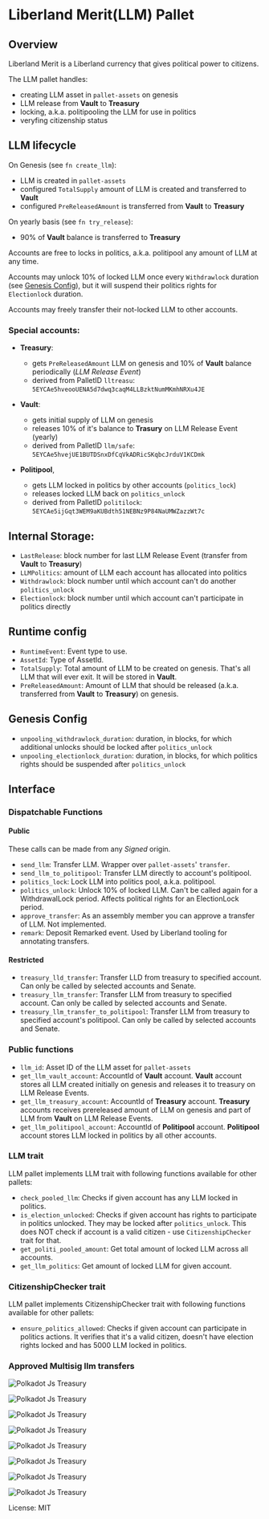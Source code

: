 # Liberland Merit(LLM) Pallet

## Overview

Liberland Merit is a Liberland currency that gives political power to citizens.

The LLM pallet handles:

* creating LLM asset in `pallet-assets` on genesis
* LLM release from **Vault** to **Treasury**
* locking, a.k.a. politipooling the LLM for use in politics
* veryfing citizenship status

## LLM lifecycle

On Genesis (see `fn create_llm`):

* LLM is created in `pallet-assets`
* configured `TotalSupply` amount of LLM is created and transferred to **Vault**
* configured `PreReleasedAmount` is transferred from **Vault** to **Treasury**

On yearly basis (see `fn try_release`):

* 90% of **Vault** balance is transferred to **Treasury**

Accounts are free to locks in politics, a.k.a. politipool any amount of LLM at any time.

Accounts may unlock 10% of locked LLM once every `Withdrawlock` duration (see [Genesis Config](#genesis-config)), but it will suspend their politics rights for `Electionlock` duration.

Accounts may freely transfer their not-locked LLM to other accounts.

### Special accounts:

* **Treasury**:
    * gets `PreReleasedAmount` LLM on genesis and 10% of **Vault** balance periodically (_LLM Release Event_)
    * derived from PalletID `lltreasu`: `5EYCAe5hveooUENA5d7dwq3caqM4LLBzktNumMKmhNRXu4JE`

* **Vault**:
    * gets initial supply of LLM on genesis
    * releases 10% of it's balance to **Trasury** on LLM Release Event (yearly)
    * derived from PalletID `llm/safe`: `5EYCAe5hvejUE1BUTDSnxDfCqVkADRicSKqbcJrduV1KCDmk`

* **Politipool**,
    * gets LLM locked in politics by other accounts (`politics_lock`)
    * releases locked LLM back on `politics_unlock`
    * derived from PalletID `politilock`: `5EYCAe5ijGqt3WEM9aKUBdth51NEBNz9P84NaUMWZazzWt7c`

## Internal Storage:

* `LastRelease`: block number for last LLM Release Event (transfer from **Vault** to **Treasury**)
* `LLMPolitics`: amount of LLM each account has allocated into politics
* `Withdrawlock`: block number until which account can't do another `politics_unlock`
* `Electionlock`: block number until which account can't participate in politics directly

## Runtime config

* `RuntimeEvent`: Event type to use.
* `AssetId`: Type of AssetId.
* `TotalSupply`: Total amount of LLM to be created on genesis. That's all LLM that will ever exit. It will be stored in **Vault**.
* `PreReleasedAmount`: Amount of LLM that should be released (a.k.a. transferred from **Vault** to **Treasury**) on genesis.

## Genesis Config

* `unpooling_withdrawlock_duration`: duration, in blocks, for which additional unlocks should be locked after `politics_unlock`
* `unpooling_electionlock_duration`: duration, in blocks, for which politics rights should be suspended after `politics_unlock`

## Interface

### Dispatchable Functions

#### Public

These calls can be made from any _Signed_ origin.

* `send_llm`: Transfer LLM. Wrapper over `pallet-assets`' `transfer`.
* `send_llm_to_politipool`: Transfer LLM directly to account's politipool.
* `politics_lock`: Lock LLM into politics pool, a.k.a. politipool.
* `politics_unlock`: Unlock 10% of locked LLM. Can't be called again for a WithdrawalLock period. Affects political rights for an ElectionLock period.
* `approve_transfer`: As an assembly member you can approve a transfer of LLM. Not implemented.
* `remark`: Deposit Remarked event. Used by Liberland tooling for annotating transfers.

#### Restricted

* `treasury_lld_transfer`: Transfer LLD from treasury to specified account. Can only be called by selected accounts and Senate.
* `treasury_llm_transfer`: Transfer LLM from treasury to specified account. Can only be called by selected accounts and Senate.
* `treasury_llm_transfer_to_politipool`: Transfer LLM from treasury to specified account's politipool. Can only be called by selected accounts and Senate.

### Public functions

* `llm_id`: Asset ID of the LLM asset for `pallet-assets`
* `get_llm_vault_account`: AccountId of **Vault** account. **Vault** account stores all LLM created initially on genesis and releases it to treasury on LLM Release Events.
* `get_llm_treasury_account`: AccountId of **Treasury** account. **Treasury** accounts receives prereleased amount of LLM on genesis and part of LLM from **Vault** on LLM Release Events.
* `get_llm_politipool_account`: AccountId of **Politipool** account. **Politipool** account stores LLM locked in politics by all other accounts.

### LLM trait

LLM pallet implements LLM trait with following functions available for other pallets:

* `check_pooled_llm`: Checks if given account has any LLM locked in politics.
* `is_election_unlocked`: Checks if given account has rights to participate in politics unlocked. They may be locked after `politics_unlock`. This does NOT check if account is a valid citizen - use `CitizenshipChecker` trait for that.
* `get_politi_pooled_amount`: Get total amount of locked LLM across all accounts.
* `get_llm_politics`: Get amount of locked LLM for given account.

### CitizenshipChecker trait

LLM pallet implements CitizenshipChecker trait with following functions available for other pallets:

* `ensure_politics_allowed`: Checks if given account can participate in politics actions. It verifies that it's a valid citizen, doesn't have election rights locked and has 5000 LLM locked in politics.


### Approved Multisig llm transfers



![Polkadot Js Treasury](treasury_account_query.png)

![Polkadot Js Treasury](check_multisig.png)

![Polkadot Js Treasury](treasuryllm_transfer_with_multisig.png)

![Polkadot Js Treasury](multisig_send_tx.png)

![Polkadot Js Treasury](pending_multisig.png)

![Polkadot Js Treasury](approve_multisig.png)

![Polkadot Js Treasury](pasted_multisig_approved_data.png)

![Polkadot Js Treasury](after_multisig.png)


License: MIT
